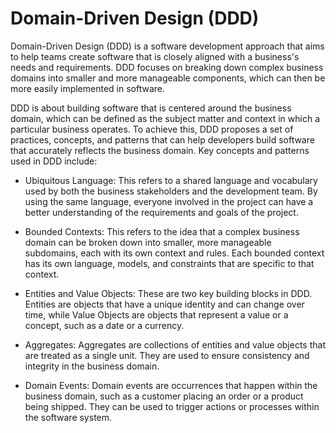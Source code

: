 # Domain-Driven Design (DDD) 

Domain-Driven Design (DDD) is a software development approach that aims to help teams create software that is closely aligned with a business's needs and requirements. DDD focuses on breaking down complex business domains into smaller and more manageable components, which can then be more easily implemented in software.

DDD is about building software that is centered around the business domain, which can be defined as the subject matter and context in which a particular business operates. To achieve this, DDD proposes a set of practices, concepts, and patterns that can help developers build software that accurately reflects the business domain. Key concepts and patterns used in DDD include:

* Ubiquitous Language: This refers to a shared language and vocabulary used by both the business stakeholders and the development team. By using the same language, everyone involved in the project can have a better understanding of the requirements and goals of the project.

* Bounded Contexts: This refers to the idea that a complex business domain can be broken down into smaller, more manageable subdomains, each with its own context and rules. Each bounded context has its own language, models, and constraints that are specific to that context.

* Entities and Value Objects: These are two key building blocks in DDD. Entities are objects that have a unique identity and can change over time, while Value Objects are objects that represent a value or a concept, such as a date or a currency.

* Aggregates: Aggregates are collections of entities and value objects that are treated as a single unit. They are used to ensure consistency and integrity in the business domain.

* Domain Events: Domain events are occurrences that happen within the business domain, such as a customer placing an order or a product being shipped. They can be used to trigger actions or processes within the software system.
